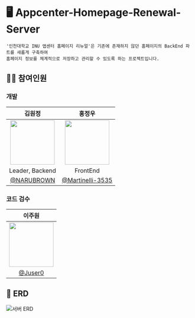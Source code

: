 # 🖥️ Appcenter-Homepage-Renewal-Server
```
'인천대학교 INU 앱센터 홈페이지 리뉴얼'은 기존에 존재하지 않던 홈페이지의 BackEnd 파트를 새롭게 구축하여
홈페이지 정보를 체계적으로 저장하고 관리할 수 있도록 하는 프로젝트입니다.
```

## 👩‍💻 참여인원
### **개발**
|김원정|홍정우|
|:-:|:-:|
|<a href="https://github.com/NARUBROWN"><img src="https://avatars.githubusercontent.com/u/38902021?v=4" width=120></a>|<a href="https://github.com/Martinelli-3535"><img src="https://avatars.githubusercontent.com/u/79641160?v=4" width=120></a>|
|Leader, Backend|FrontEnd|
|[@NARUBROWN](https://github.com/NARUBROWN)|[@Martinelli-3535](https://github.com/Martinelli-3535)|


### **코드 검수**
|이주원|
|:-:|
|<a href="https://github.com/Juser0"><img src="https://avatars.githubusercontent.com/u/108407945?v=4" width=120></a>|
|[@Juser0](https://github.com/Juser0)|


## 📝 ERD
![서버 ERD](https://github.com/BCD-q/.github/assets/38902021/deb37e96-b722-4cd3-a0bb-a8f29500be65)
